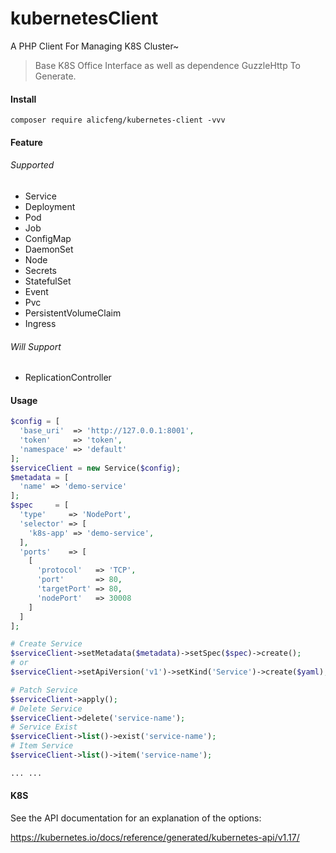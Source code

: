 # kubernetesClient
A PHP Client For Managing K8S Cluster~

> Base K8S Office Interface as well as dependence GuzzleHttp To Generate.

#### Install

```shell
composer require alicfeng/kubernetes-client -vvv
```



#### Feature

###### Supported

- Service
- Deployment
- Pod
- Job
- ConfigMap
- DaemonSet
- Node
- Secrets
- StatefulSet
- Event
- Pvc
- PersistentVolumeClaim
- Ingress

###### Will Support

- ReplicationController



#### Usage

```php
$config = [
  'base_uri'  => 'http://127.0.0.1:8001',
  'token'     => 'token',
  'namespace' => 'default'
];    
$serviceClient = new Service($config);
$metadata = [
  'name' => 'demo-service'
];
$spec     = [
  'type'     => 'NodePort',
  'selector' => [
    'k8s-app' => 'demo-service',
  ],
  'ports'    => [
    [
      'protocol'   => 'TCP',
      'port'       => 80,
      'targetPort' => 80,
      'nodePort'   => 30008
    ]
  ]
];

# Create Service
$serviceClient->setMetadata($metadata)->setSpec($spec)->create();
# or 
$serviceClient->setApiVersion('v1')->setKind('Service')->create($yaml);

# Patch Service
$serviceClient->apply();
# Delete Service
$serviceClient->delete('service-name');
# Service Exist
$serviceClient->list()->exist('service-name');
# Item Service
$serviceClient->list()->item('service-name');

... ...
```



#### K8S

See the API documentation for an explanation of the options:

https://kubernetes.io/docs/reference/generated/kubernetes-api/v1.17/
